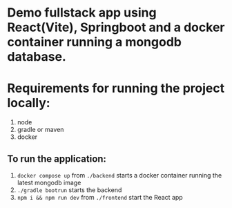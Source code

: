 # Demo fullstack app using React(Vite), Springboot and a docker container running a mongodb database.

# Requirements for running the project locally:
  1. node
  2. gradle or maven
  3. docker

## To run the application:
1. ```docker compose up``` from ```./backend``` starts a docker container running the latest mongodb image
2. ```./gradle bootrun``` starts the backend
3. ```npm i && npm run dev``` from ```./frontend``` start the React app
